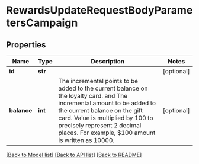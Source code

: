 # RewardsUpdateRequestBodyParametersCampaign


## Properties
Name | Type | Description | Notes
------------ | ------------- | ------------- | -------------
**id** | **str** |  | [optional] 
**balance** | **int** | The incremental points to be added to the current balance on the loyalty card. and The incremental amount to be added to the current balance on the gift card. Value is multiplied by 100 to precisely represent 2 decimal places. For example, $100 amount is written as 10000. | [optional] 

[[Back to Model list]](../README.md#documentation-for-models) [[Back to API list]](../README.md#documentation-for-api-endpoints) [[Back to README]](../README.md)


